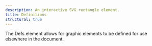 ```yaml
---
description: An interactive SVG rectangle element.
title: Definitions
structural: true
---
```


The Defs element allows for graphic elements to be defined for use elsewhere in the document.

